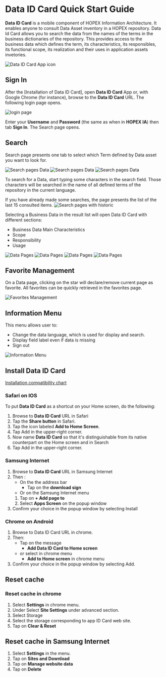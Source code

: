 # Data ID Card Quick Start Guide

**Data ID Card** is a mobile component of HOPEX Information Architecture. It enables anyone to consult Data Asset inventory in a HOPEX repository.
Data Id Card allows you to search the data from the names of the terms in the business dictionaries of the repository. This provides access to the business data which defines the term, its characteristics, its responsibles, its functional scope, its realization and their uses in application assets invetories.

![Data ID Card App icon](images/QSG-DataLogo.png) 

## Sign In

After the [Installation of Data ID Card], open **Data ID Card** App or, with Google Chrome (for instance), browse to the **Data ID Card** URL. The following login page opens.

![login page](images/QSG-PhoneLoginPage.png)

Enter your **Username** and **Password** (the same as when in **HOPEX IA**) then tab **Sign In**. The Search page opens.

## Search

Search page presents one tab to select which Term defined by Data asset you want to look for.

![Search pages Data](images/QSG-SearchTermPage1.png)
![Search pages Data](images/QSG-SearchTermPage2.png)
![Search pages Data](images/QSG-SearchPage.png)

To search for a Data, start typing some characters in the search field. Those characters will be searched in the name of all defined terms of the repository in the current language.

If you have already made some searches, the page presents the list of the last 15 consulted items.
![Search pages with historic](images/QSG-LastViewedPage.png)

Selecting a Business Data in the result list will open Data ID Card with different sections:
- Business Data Main Characteristics
- Scope
- Responsibility
- Usage

![Data Pages](images/QSG-DataPage.png)
![Data Pages](images/QSG-DataScopePage.png)
![Data Pages](images/QSG-DataResponsiblePage.png)
![Data Pages](images/QSG-DataUsagePage.png)

## Favorite Management

On a Data page, clicking on the star will declare/remove current page as favorite. All favorites can be quickly retrieved in the favorites page.

![Favorites Management](images/QSG-FavoritesManagement.png)

## Information Menu

This menu allows user to:

- Change the data language, which is used for display and search.
- Display field label even if data is missing
- Sign out

![Information Menu](images/QSG-InformationMenu.png)

## Install Data ID Card

[Installation compatibility chart](https://caniuse.com/#feat=serviceworkers)

### Safari on IOS

To put **Data ID Card** as a shortcut on your Home screen, do the following:

1. Browse to **Data ID Card** URL in Safari
1. Tap the **Share button** in Safari.
1. Tap the icon labeled **Add to Home Screen**.
1. Tap Add in the upper-right corner.
1. Now name **Data ID Card** so that it's distinguishable from its native counterpart on the Home screen and in Search
1. Tap Add in the upper-right corner.

### Samsung Internet

1. Browse to **Data ID Card** URL in Samsung Internet
1. Then :
	- On the the address bar 
		- Tap on the **download sign** 
	- Or on the Samsung Internet menu 
	1. Tap on **+ Add page to**
	1. Select **Apps Screen** on the popup window
1. Confirm your choice in the popup window by selecting Install

### Chrome on Android

1. Browse to Data ID Card URL in chrome.
1. Then:
	- Tap on the message
		- **Add Data ID Card to Home screen**
	- or select in chrome menu 
		- **Add to Home screen** in chrome menu
1. Confirm your choice in the popup window by selecting Add.

## Reset cache

### Reset cache in chrome

1. Select **Settings** in chrome menu.
1. Under Select **Site Settings** under advanced section.
1. Select Storage
1. Select the storage corresponding to app ID Card web site.
1. Tap on **Clear & Reset**

## Reset cache in Samsung Internet

1. Select **Settings** in the menu.
1. Tap on **Sites and Download**
1. Tap on **Manage website data**
1. Tap on **Delete**
